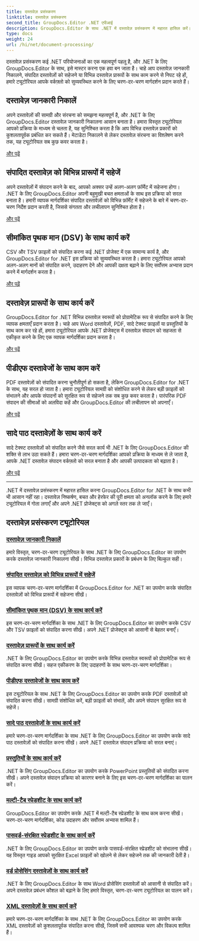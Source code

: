 ```yaml
---
title: दस्तावेज़ प्रसंस्करण
linktitle: दस्तावेज़ प्रसंस्करण
second_title: GroupDocs.Editor .NET एपीआई
description: GroupDocs.Editor के साथ .NET में दस्तावेज़ प्रसंस्करण में महारत हासिल करें। जानकारी निकालना, विभिन्न प्रारूपों में सहेजना और विभिन्न दस्तावेज़ प्रकारों के साथ आसानी से काम करना सीखें।
type: docs
weight: 24
url: /hi/net/document-processing/
---
```


दस्तावेज़ प्रसंस्करण कई .NET परियोजनाओं का एक महत्वपूर्ण पहलू है, और .NET के लिए GroupDocs.Editor के साथ, इसे मास्टर करना एक हवा बन जाता है। चाहे आप दस्तावेज़ जानकारी निकालने, संपादित दस्तावेज़ों को सहेजने या विभिन्न दस्तावेज़ प्रारूपों के साथ काम करने से निपट रहे हों, हमारे ट्यूटोरियल आपके वर्कफ़्लो को सुव्यवस्थित करने के लिए चरण-दर-चरण मार्गदर्शन प्रदान करते हैं।

## दस्तावेज़ जानकारी निकालें

अपने दस्तावेज़ों की सामग्री और संरचना को समझना महत्वपूर्ण है, और .NET के लिए GroupDocs.Editor दस्तावेज़ जानकारी निकालना आसान बनाता है। हमारा विस्तृत ट्यूटोरियल आपको प्रक्रिया के माध्यम से चलता है, यह सुनिश्चित करता है कि आप विभिन्न दस्तावेज़ प्रकारों को कुशलतापूर्वक प्रबंधित कर सकते हैं। मेटाडेटा निकालने से लेकर दस्तावेज़ संरचना का विश्लेषण करने तक, यह ट्यूटोरियल सब कुछ कवर करता है।

[और पढ़ें](./extract-document-info/)

## संपादित दस्तावेज़ को विभिन्न प्रारूपों में सहेजें

अपने दस्तावेज़ों में संपादन करने के बाद, आपको अक्सर उन्हें अलग-अलग फ़ॉर्मेट में सहेजना होगा। .NET के लिए GroupDocs.Editor अपनी बहुमुखी बचत क्षमताओं के साथ इस प्रक्रिया को सरल बनाता है। हमारी व्यापक मार्गदर्शिका संपादित दस्तावेज़ों को विभिन्न फ़ॉर्मेट में सहेजने के बारे में चरण-दर-चरण निर्देश प्रदान करती है, जिससे संगतता और लचीलापन सुनिश्चित होता है।

[और पढ़ें](./save-edited-document-various-formats/)

## सीमांकित पृथक मान (DSV) के साथ कार्य करें

CSV और TSV फ़ाइलों को संपादित करना कई .NET प्रोजेक्ट में एक सामान्य कार्य है, और GroupDocs.Editor for .NET इस प्रक्रिया को सुव्यवस्थित करता है। हमारा ट्यूटोरियल आपको अलग-अलग मानों को संपादित करने, उदाहरण देने और आपकी दक्षता बढ़ाने के लिए सर्वोत्तम अभ्यास प्रदान करने में मार्गदर्शन करता है।

[और पढ़ें](./work-dsv/)

## दस्तावेज़ प्रारूपों के साथ कार्य करें

GroupDocs.Editor for .NET विभिन्न दस्तावेज़ स्वरूपों को प्रोग्रामेटिक रूप से संपादित करने के लिए व्यापक क्षमताएँ प्रदान करता है। चाहे आप Word दस्तावेज़ों, PDF, सादे टेक्स्ट फ़ाइलों या प्रस्तुतियों के साथ काम कर रहे हों, हमारा ट्यूटोरियल आपके .NET प्रोजेक्ट्स में दस्तावेज़ संपादन को सहजता से एकीकृत करने के लिए एक व्यापक मार्गदर्शिका प्रदान करता है।

[और पढ़ें](./work-document-formats/)

## पीडीएफ दस्तावेजों के साथ काम करें

PDF दस्तावेज़ों को संपादित करना चुनौतीपूर्ण हो सकता है, लेकिन GroupDocs.Editor for .NET के साथ, यह सरल हो जाता है। हमारा ट्यूटोरियल सामग्री को संशोधित करने से लेकर बड़ी फ़ाइलों को संभालने और आपके संपादनों को सुरक्षित रूप से सहेजने तक सब कुछ कवर करता है। पारंपरिक PDF संपादन की सीमाओं को अलविदा कहें और GroupDocs.Editor की लचीलापन को अपनाएँ।

[और पढ़ें](./work-pdf-documents/)

## सादे पाठ दस्तावेज़ों के साथ कार्य करें

सादे टेक्स्ट दस्तावेज़ों को संपादित करने जैसे सरल कार्य भी .NET के लिए GroupDocs.Editor की शक्ति से लाभ उठा सकते हैं। हमारा चरण-दर-चरण मार्गदर्शिका आपको प्रक्रिया के माध्यम से ले जाता है, आपके .NET दस्तावेज़ संपादन वर्कफ़्लो को सरल बनाता है और आपकी उत्पादकता को बढ़ाता है।

[और पढ़ें](./work-plain-text-documents/)

---

.NET में दस्तावेज़ प्रसंस्करण में महारत हासिल करना GroupDocs.Editor for .NET के साथ कभी भी आसान नहीं रहा। दस्तावेज़ निष्कर्षण, बचत और हेरफेर की पूरी क्षमता को अनलॉक करने के लिए हमारे ट्यूटोरियल में गोता लगाएँ और अपने .NET प्रोजेक्ट्स को अगले स्तर तक ले जाएँ।
## दस्तावेज़ प्रसंस्करण ट्यूटोरियल
### [दस्तावेज़ जानकारी निकालें](./extract-document-info/)
हमारे विस्तृत, चरण-दर-चरण ट्यूटोरियल के साथ .NET के लिए GroupDocs.Editor का उपयोग करके दस्तावेज़ जानकारी निकालना सीखें। विभिन्न दस्तावेज़ प्रकारों के प्रबंधन के लिए बिल्कुल सही।
### [संपादित दस्तावेज़ को विभिन्न प्रारूपों में सहेजें](./save-edited-document-various-formats/)
इस व्यापक चरण-दर-चरण मार्गदर्शिका में GroupDocs.Editor for .NET का उपयोग करके संपादित दस्तावेज़ों को विभिन्न प्रारूपों में सहेजना सीखें।
### [सीमांकित पृथक मान (DSV) के साथ कार्य करें](./work-dsv/)
इस चरण-दर-चरण मार्गदर्शिका के साथ .NET के लिए GroupDocs.Editor का उपयोग करके CSV और TSV फ़ाइलों को संपादित करना सीखें। अपने .NET प्रोजेक्ट्स को आसानी से बेहतर बनाएँ।
### [दस्तावेज़ प्रारूपों के साथ कार्य करें](./work-document-formats/)
.NET के लिए GroupDocs.Editor का उपयोग करके विभिन्न दस्तावेज़ स्वरूपों को प्रोग्रामेटिक रूप से संपादित करना सीखें। सहज एकीकरण के लिए उदाहरणों के साथ चरण-दर-चरण मार्गदर्शिका।
### [पीडीएफ दस्तावेजों के साथ काम करें](./work-pdf-documents/)
इस ट्यूटोरियल के साथ .NET के लिए GroupDocs.Editor का उपयोग करके PDF दस्तावेज़ों को संपादित करना सीखें। सामग्री संशोधित करें, बड़ी फ़ाइलों को संभालें, और अपने संपादन सुरक्षित रूप से सहेजें।
### [सादे पाठ दस्तावेज़ों के साथ कार्य करें](./work-plain-text-documents/)
हमारे चरण-दर-चरण मार्गदर्शिका के साथ .NET के लिए GroupDocs.Editor का उपयोग करके सादे पाठ दस्तावेज़ों को संपादित करना सीखें। अपने .NET दस्तावेज़ संपादन प्रक्रिया को सरल बनाएं।
### [प्रस्तुतियों के साथ कार्य करें](./work-presentations/)
.NET के लिए GroupDocs.Editor का उपयोग करके PowerPoint प्रस्तुतियों को संपादित करना सीखें। अपने दस्तावेज़ संपादन प्रक्रिया को कारगर बनाने के लिए इस चरण-दर-चरण मार्गदर्शिका का पालन करें।
### [मल्टी-टैब स्प्रेडशीट के साथ कार्य करें](./work-multi-tab-spreadsheets/)
GroupDocs.Editor का उपयोग करके .NET में मल्टी-टैब स्प्रेडशीट के साथ काम करना सीखें। चरण-दर-चरण मार्गदर्शिका, कोड उदाहरण और सर्वोत्तम अभ्यास शामिल हैं।
### [पासवर्ड-संरक्षित स्प्रेडशीट के साथ कार्य करें](./work-password-protected-spreadsheets/)
.NET के लिए GroupDocs.Editor का उपयोग करके पासवर्ड-संरक्षित स्प्रेडशीट को संभालना सीखें। यह विस्तृत गाइड आपको सुरक्षित Excel फ़ाइलों को खोलने से लेकर सहेजने तक की जानकारी देती है।
### [वर्ड प्रोसेसिंग दस्तावेज़ों के साथ कार्य करें](./work-word-processing-documents/)
.NET के लिए GroupDocs.Editor के साथ Word प्रोसेसिंग दस्तावेज़ों को आसानी से संपादित करें। अपने दस्तावेज़ प्रबंधन कौशल को बढ़ाने के लिए हमारे विस्तृत, चरण-दर-चरण ट्यूटोरियल का पालन करें।
### [XML दस्तावेज़ों के साथ कार्य करें](./work-xml-documents/)
हमारे चरण-दर-चरण मार्गदर्शिका के साथ .NET के लिए GroupDocs.Editor का उपयोग करके XML दस्तावेज़ों को कुशलतापूर्वक संपादित करना सीखें, जिसमें सभी आवश्यक चरण और विकल्प शामिल हैं।